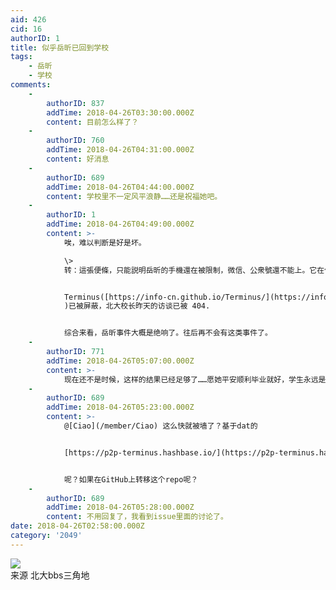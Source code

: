 ```yaml
---
aid: 426
cid: 16
authorID: 1
title: 似乎岳昕已回到学校
tags:
    - 岳昕
    - 学校
comments:
    -
        authorID: 837
        addTime: 2018-04-26T03:30:00.000Z
        content: 目前怎么样了？
    -
        authorID: 760
        addTime: 2018-04-26T04:31:00.000Z
        content: 好消息
    -
        authorID: 689
        addTime: 2018-04-26T04:44:00.000Z
        content: 学校里不一定风平浪静……还是祝福她吧。
    -
        authorID: 1
        addTime: 2018-04-26T04:49:00.000Z
        content: >-
            唉，难以判断是好是坏。  

            \>
            转：這張便條，只能説明岳昕的手機還在被限制，微信、公衆號還不能上。它在什麽情況下完成的，令人有想象的空間，岳昕所在的微信群都在議論。


            Terminus([https://info-cn.github.io/Terminus/](https://info-cn.github.io/Terminus/)
            )已被屏蔽，北大校长昨天的访谈已被 404.


            综合来看，岳昕事件大概是绝响了。往后再不会有这类事件了。
    -
        authorID: 771
        addTime: 2018-04-26T05:07:00.000Z
        content: >-
            现在还不是时候，这样的结果已经足够了……愿她平安顺利毕业就好，学生永远是社会的弱势群体，我们身上的枷锁还未卸掉，这次事件就让他暂时平息下来，这对任何一方都有好处。但不是绝唱，在一个封闭体制内想要彻底民主下来并不现实。我们每个人都有关注，都有记录，未来留给她，留给我们，留给新闻人，愿意在一片新闻已死的土地上发声的机会还有很多。如今再在这一件事上纠缠不清恐怕只会带给岳昕伤害，也会让平稳推进民主进程变得愈加艰难，而唯一获利的还真有可能只是传说中的境外分裂势力了。
    -
        authorID: 689
        addTime: 2018-04-26T05:23:00.000Z
        content: >-
            @[Ciao](/member/Ciao) 这么快就被墙了？基于dat的


            [https://p2p-terminus.hashbase.io/](https://p2p-terminus.hashbase.io/)


            呢？如果在GitHub上转移这个repo呢？
    -
        authorID: 689
        addTime: 2018-04-26T05:28:00.000Z
        content: 不用回复了，我看到issue里面的讨论了。
date: 2018-04-26T02:58:00.000Z
category: '2049'
---
```


![](https://i.loli.net/2018/04/26/5ae1403530b8c.jpg)  
来源 北大bbs三角地
